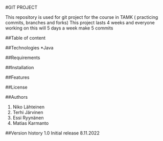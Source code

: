 #GIT PROJECT

This repository is used for git project for the course in TAMK ( practicing commits, branches and forks)
This project lasts 4 weeks and everyone working on this will 5 days a week make 5 commits

##Table of content

##Technologies
*Java

##Requirements

##Installation

##Features

##License

##Authors

1. Niko Lähteinen
2. Terhi Järvinen
3. Essi Ryynänen
4. Matias Karmanto

##Version history
1.0 Initial release 8.11.2022
